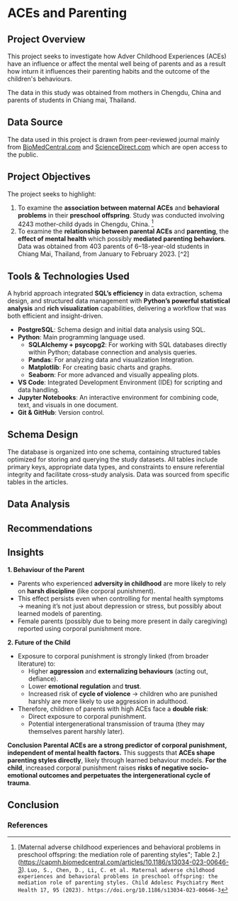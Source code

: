 # ACEs and Parenting

## Project Overview
This project seeks to investigate how Adver Childhood Experiences (ACEs) have an influence or affect the mental well being of parents and as a result how inturn it influences their parenting habits and the outcome of the children's behaviours.

The data in this study was obtained from mothers in Chengdu, China and parents of students in Chiang mai, Thailand.

## Data Source
The data used in this project is drawn from peer-reviewed journal mainly from [BioMedCentral.com]([https://capmh.biomedcentral.com/) and [ScienceDirect.com](https://www.sciencedirect.com/) which are open access to the public.

## Project Objectives
The project seeks to highlight:
1. To examine the **association between maternal ACEs** and **behavioral problems** in their **preschool offspring**. Study was conducted involving 4243 mother-child dyads in Chengdu, China. [^1]
2. To examine the **relationship between parental ACEs** and **parenting**, the **effect of mental health** which possibly **mediated parenting behaviors**. Data was obtained from 403 parents of 6–18-year-old students in Chiang Mai, Thailand,
from January to February 2023. [^2]
   
## Tools & Technologies Used
A hybrid approach integrated **SQL’s efficiency** in data extraction, schema design, and structured data management with **Python’s powerful statistical analysis** and **rich visualization** capabilities, delivering a workflow that was both efficient and insight-driven.
- **PostgreSQL**: Schema design and initial data analysis using SQL.
- **Python**: Main programming language used.
  - **SQLAlchemy + psycopg2**: For working with SQL databases directly within Python; database connection and analysis queries.
  - **Pandas**: For analyzing data and visualization Integration.
  - **Matplotlib**: For creating basic charts and graphs.
  - **Seaborn**: For more advanced and visually appealing plots.
- **VS Code**: Integrated Development Environment (IDE) for scripting and data handling.
- **Jupyter Notebooks**: An interactive environment for combining code, text, and visuals in one document.
- **Git & GitHub**: Version control.

## Schema Design
The database is organized into one schema, containing structured tables optimized for storing and querying the study datasets. All tables include primary keys, appropriate data types, and constraints to ensure referential integrity and facilitate cross-study analysis. Data was sourced from specific tables in the articles.

## Data Analysis

## Recommendations

## **Insights**

**1. Behaviour of the Parent**
- Parents who experienced **adversity in childhood** are more likely to rely on **harsh discipline** (like corporal punishment).
- This effect persists even when controlling for mental health symptoms → meaning it’s not just about depression or stress, but possibly about learned models of parenting.
- Female parents (possibly due to being more present in daily caregiving) reported using corporal punishment more.

**2. Future of the Child**
- Exposure to corporal punishment is strongly linked (from broader literature) to:
  - Higher **aggression** and **externalizing behaviours** (acting out, defiance).
  - Lower **emotional regulation** and **trust**.
  - Increased risk of **cycle of violence** → children who are punished harshly are more likely to use aggression in adulthood.
- Therefore, children of parents with high ACEs face a **double risk**:
  - Direct exposure to corporal punishment.
  - Potential intergenerational transmission of trauma (they may themselves parent harshly later).

**Conclusion**
**Parental ACEs are a strong predictor of corporal punishment, independent of mental health factors.**
This suggests that **ACEs shape parenting styles directly**, likely through learned behaviour models.
**For the child**, increased corporal punishment raises **risks of negative socio-emotional outcomes and perpetuates the intergenerational cycle of trauma**.

## Conclusion

###  References

[^1]: [Maternal adverse childhood experiences and behavioral problems in preschool offspring: the mediation role of parenting styles"; Table 2.] (https://capmh.biomedcentral.com/articles/10.1186/s13034-023-00646-3). ```Luo, S., Chen, D., Li, C. et al. Maternal adverse childhood experiences and behavioral problems in preschool offspring: the mediation role of parenting styles. Child Adolesc Psychiatry Ment Health 17, 95 (2023). https://doi.org/10.1186/s13034-023-00646-3```
